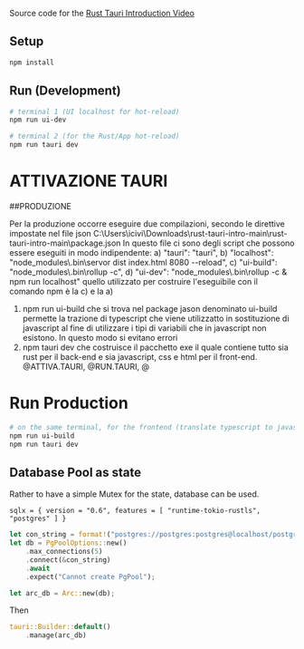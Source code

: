 
Source code for the [Rust Tauri Introduction Video](https://www.youtube.com/watch?v=kRoGYgAuZQE&list=PL7r-PXl6ZPcCIOFaL7nVHXZvBmHNhrh_Q)

## Setup

```sh
npm install
```

## Run (Development)

```sh
# terminal 1 (UI localhost for hot-reload)
npm run ui-dev

# terminal 2 (for the Rust/App hot-reload)
npm run tauri dev
```
# ATTIVAZIONE TAURI

##PRODUZIONE
		
Per la produzione occorre eseguire due compilazioni, secondo
le direttive impostate nel file json 
C:\Users\icivi\Downloads\rust-tauri-intro-main\rust-tauri-intro-main\package.json 
In questo file ci sono degli script che possono essere
eseguiti in modo indipendente:
 	a) "tauri": "tauri",
    b) "localhost": "node_modules\\.bin\\servor dist index.html 8080 --reload",
    c) "ui-build": "node_modules\\.bin\\rollup -c",
    d) "ui-dev": "node_modules\\.bin\\rollup -c & npm run localhost"
quello utilizzato per costruire l'eseguibile con il comando npm è la c) e la a)  
1) npm run ui-build 
		che si trova nel package jason
		denominato ui-build permette la trazione di typescript
		che viene utilizzatto in sostituzione di javascript al fine
		di utilizzare i tipi di variabili che in javascript non esistono.
		In questo modo si evitano errori 
2) npm tauri dev 
   		che costruisce il pacchetto exe il quale contiene tutto
		sia rust per il back-end e sia javascript, css e html per il front-end.
@ATTIVA.TAURI, @RUN.TAURI, @



# Run Production
```sh
# on the same terminal, for the frontend (translate typescript to javascript)
npm run ui-build
npm run tauri dev
```

## Database Pool as state

Rather to have a simple Mutex for the state, database can be used. 

```
sqlx = { version = "0.6", features = [ "runtime-tokio-rustls", "postgres" ] }
```

```rs
let con_string = format!("postgres://postgres:postgres@localhost/postgres");
let db = PgPoolOptions::new()
	.max_connections(5)
	.connect(&con_string)
	.await
	.expect("Cannot create PgPool");

let arc_db = Arc::new(db);
```

Then

```rs
tauri::Builder::default()
	.manage(arc_db)
```